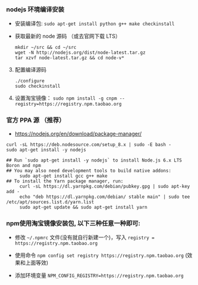 ### nodejs 环境编译安装
* 安装编译包: `sudo apt-get install python g++ make checkinstall `

* 获取最新的 node 源码 （或去官网下载 LTS）
    ```
    mkdir ~/src && cd ~/src
    wget -N http://nodejs.org/dist/node-latest.tar.gz
    tar xzvf node-latest.tar.gz && cd node-v*
    ```

3. 配置编译源码
    ```
    ./configure
    sudo checkinstall
    ```

4. 设置淘宝镜像： `sudo npm install -g cnpm --registry=https://registry.npm.taobao.org`


### 官方 PPA 源 （推荐）
* https://nodejs.org/en/download/package-manager/

```
curl -sL https://deb.nodesource.com/setup_8.x | sudo -E bash -
sudo apt-get install -y nodejs

## Run `sudo apt-get install -y nodejs` to install Node.js 6.x LTS Boron and npm
## You may also need development tools to build native addons:
     sudo apt-get install gcc g++ make
## To install the Yarn package manager, run:
     curl -sL https://dl.yarnpkg.com/debian/pubkey.gpg | sudo apt-key add -
     echo "deb https://dl.yarnpkg.com/debian/ stable main" | sudo tee /etc/apt/sources.list.d/yarn.list
     sudo apt-get update && sudo apt-get install yarn
```

### npm使用淘宝镜像安装包, 以下三种任意一种即可:
* 修改 `~/.npmrc` 文件(没有就自行新建一个)，写入 `registry = https://registry.npm.taobao.org`

* 使用命令 `npm config set registry https://registry.npm.taobao.org` (效果和上面等效)
 
* 添加环境变量 `NPM_CONFIG_REGISTRY=https://registry.npm.taobao.org`
